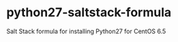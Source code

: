 python27-saltstack-formula
==========================

Salt Stack formula for installing Python27 for CentOS 6.5
